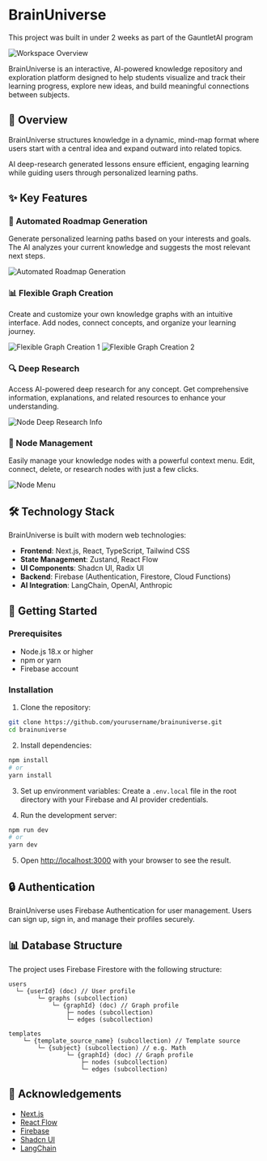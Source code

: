 # BrainUniverse

This project was built in under 2 weeks as part of the GauntletAI program

![Workspace Overview](./images/workspace_zoom_out.png)

BrainUniverse is an interactive, AI-powered knowledge repository and exploration platform designed to help students visualize and track their learning progress, explore new ideas, and build meaningful connections between subjects.

## 🌌 Overview

BrainUniverse structures knowledge in a dynamic, mind-map format where users start with a central idea and expand outward into related topics. 

AI deep-research generated lessons ensure efficient, engaging learning while guiding users through personalized learning paths.

## ✨ Key Features

### 🚀 Automated Roadmap Generation

Generate personalized learning paths based on your interests and goals. The AI analyzes your current knowledge and suggests the most relevant next steps.

![Automated Roadmap Generation](./images/automated_roadmap_generation.png)

### 📊 Flexible Graph Creation

Create and customize your own knowledge graphs with an intuitive interface. Add nodes, connect concepts, and organize your learning journey.

![Flexible Graph Creation 1](./images/flexible_graph_creation_1.png)
![Flexible Graph Creation 2](./images/flexible_graph_creation_2.png)

### 🔍 Deep Research

Access AI-powered deep research for any concept. Get comprehensive information, explanations, and related resources to enhance your understanding.

![Node Deep Research Info](./images/node_deep_research_info.png)

### 📝 Node Management

Easily manage your knowledge nodes with a powerful context menu. Edit, connect, delete, or research nodes with just a few clicks.

![Node Menu](./images/node_menu.png)

## 🛠️ Technology Stack

BrainUniverse is built with modern web technologies:

- **Frontend**: Next.js, React, TypeScript, Tailwind CSS
- **State Management**: Zustand, React Flow
- **UI Components**: Shadcn UI, Radix UI
- **Backend**: Firebase (Authentication, Firestore, Cloud Functions)
- **AI Integration**: LangChain, OpenAI, Anthropic

## 🚀 Getting Started

### Prerequisites

- Node.js 18.x or higher
- npm or yarn
- Firebase account

### Installation

1. Clone the repository:
```bash
git clone https://github.com/yourusername/brainuniverse.git
cd brainuniverse
```

2. Install dependencies:
```bash
npm install
# or
yarn install
```

3. Set up environment variables:
Create a `.env.local` file in the root directory with your Firebase and AI provider credentials.

4. Run the development server:
```bash
npm run dev
# or
yarn dev
```

5. Open [http://localhost:3000](http://localhost:3000) with your browser to see the result.

## 🔒 Authentication

BrainUniverse uses Firebase Authentication for user management. Users can sign up, sign in, and manage their profiles securely.

## 📊 Database Structure

The project uses Firebase Firestore with the following structure:

```
users
  └─ {userId} (doc) // User profile
        └─ graphs (subcollection)
            └─ {graphId} (doc) // Graph profile
                ├─ nodes (subcollection)
                └─ edges (subcollection)

templates
    └─ {template_source_name} (subcollection) // Template source
        └─ {subject} (subcollection) // e.g. Math
                └─ {graphId} (doc) // Graph profile
                    ├─ nodes (subcollection)
                    └─ edges (subcollection)
```

## 🙏 Acknowledgements

- [Next.js](https://nextjs.org/)
- [React Flow](https://reactflow.dev/)
- [Firebase](https://firebase.google.com/)
- [Shadcn UI](https://ui.shadcn.com/)
- [LangChain](https://js.langchain.com/)
